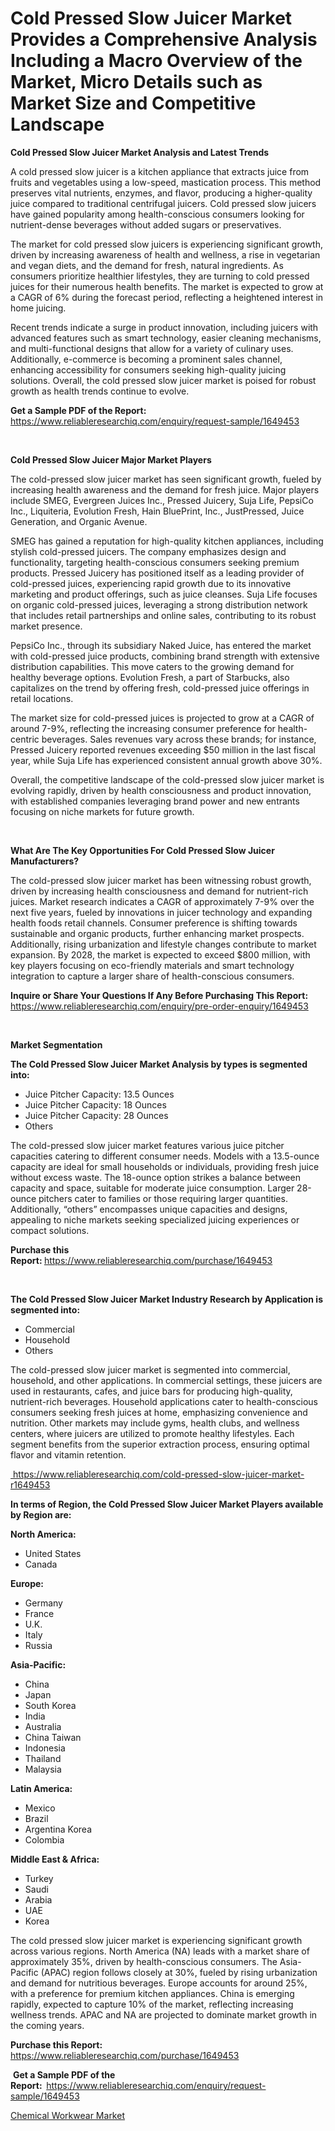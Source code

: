 <p><h1>Cold Pressed Slow Juicer Market Provides a Comprehensive Analysis Including a Macro Overview of the Market, Micro Details such as Market Size and Competitive Landscape</h1></p><p><strong>Cold Pressed Slow Juicer Market Analysis and Latest Trends</strong></p>
<p><p>A cold pressed slow juicer is a kitchen appliance that extracts juice from fruits and vegetables using a low-speed, mastication process. This method preserves vital nutrients, enzymes, and flavor, producing a higher-quality juice compared to traditional centrifugal juicers. Cold pressed slow juicers have gained popularity among health-conscious consumers looking for nutrient-dense beverages without added sugars or preservatives.</p><p>The market for cold pressed slow juicers is experiencing significant growth, driven by increasing awareness of health and wellness, a rise in vegetarian and vegan diets, and the demand for fresh, natural ingredients. As consumers prioritize healthier lifestyles, they are turning to cold pressed juices for their numerous health benefits. The market is expected to grow at a CAGR of 6% during the forecast period, reflecting a heightened interest in home juicing.</p><p>Recent trends indicate a surge in product innovation, including juicers with advanced features such as smart technology, easier cleaning mechanisms, and multi-functional designs that allow for a variety of culinary uses. Additionally, e-commerce is becoming a prominent sales channel, enhancing accessibility for consumers seeking high-quality juicing solutions. Overall, the cold pressed slow juicer market is poised for robust growth as health trends continue to evolve.</p></p>
<p><strong>Get a Sample PDF of the Report:&nbsp;</strong> <a href="https://www.reliableresearchiq.com/enquiry/request-sample/1649453?utm_campaign=3097&utm_medium=2&utm_source=Github&utm_content=ia&utm_term=04042025&utm_id=cold-pressed-slow-juicer">https://www.reliableresearchiq.com/enquiry/request-sample/1649453</a></p>
<p>&nbsp;</p>
<p><strong>Cold Pressed Slow Juicer Major Market Players</strong></p>
<p><p>The cold-pressed slow juicer market has seen significant growth, fueled by increasing health awareness and the demand for fresh juice. Major players include SMEG, Evergreen Juices Inc., Pressed Juicery, Suja Life, PepsiCo Inc., Liquiteria, Evolution Fresh, Hain BluePrint, Inc., JustPressed, Juice Generation, and Organic Avenue. </p><p>SMEG has gained a reputation for high-quality kitchen appliances, including stylish cold-pressed juicers. The company emphasizes design and functionality, targeting health-conscious consumers seeking premium products. Pressed Juicery has positioned itself as a leading provider of cold-pressed juices, experiencing rapid growth due to its innovative marketing and product offerings, such as juice cleanses. Suja Life focuses on organic cold-pressed juices, leveraging a strong distribution network that includes retail partnerships and online sales, contributing to its robust market presence.</p><p>PepsiCo Inc., through its subsidiary Naked Juice, has entered the market with cold-pressed juice products, combining brand strength with extensive distribution capabilities. This move caters to the growing demand for healthy beverage options. Evolution Fresh, a part of Starbucks, also capitalizes on the trend by offering fresh, cold-pressed juice offerings in retail locations. </p><p>The market size for cold-pressed juices is projected to grow at a CAGR of around 7-9%, reflecting the increasing consumer preference for health-centric beverages. Sales revenues vary across these brands; for instance, Pressed Juicery reported revenues exceeding $50 million in the last fiscal year, while Suja Life has experienced consistent annual growth above 30%.</p><p>Overall, the competitive landscape of the cold-pressed slow juicer market is evolving rapidly, driven by health consciousness and product innovation, with established companies leveraging brand power and new entrants focusing on niche markets for future growth.</p></p>
<p>&nbsp;</p>
<p><strong>What Are The Key Opportunities For Cold Pressed Slow Juicer Manufacturers?</strong></p>
<p><p>The cold-pressed slow juicer market has been witnessing robust growth, driven by increasing health consciousness and demand for nutrient-rich juices. Market research indicates a CAGR of approximately 7-9% over the next five years, fueled by innovations in juicer technology and expanding health foods retail channels. Consumer preference is shifting towards sustainable and organic products, further enhancing market prospects. Additionally, rising urbanization and lifestyle changes contribute to market expansion. By 2028, the market is expected to exceed $800 million, with key players focusing on eco-friendly materials and smart technology integration to capture a larger share of health-conscious consumers.</p></p>
<p><strong>Inquire or Share Your Questions If Any Before Purchasing This Report:</strong> <a href="https://www.reliableresearchiq.com/enquiry/pre-order-enquiry/1649453?utm_campaign=3097&utm_medium=2&utm_source=Github&utm_content=ia&utm_term=04042025&utm_id=cold-pressed-slow-juicer">https://www.reliableresearchiq.com/enquiry/pre-order-enquiry/1649453</a></p>
<p>&nbsp;</p>
<p><strong>Market Segmentation</strong></p>
<p><strong>The Cold Pressed Slow Juicer Market Analysis by types is segmented into:</strong></p>
<p><ul><li>Juice Pitcher Capacity: 13.5 Ounces</li><li>Juice Pitcher Capacity: 18 Ounces</li><li>Juice Pitcher Capacity: 28 Ounces</li><li>Others</li></ul></p>
<p><p>The cold-pressed slow juicer market features various juice pitcher capacities catering to different consumer needs. Models with a 13.5-ounce capacity are ideal for small households or individuals, providing fresh juice without excess waste. The 18-ounce option strikes a balance between capacity and space, suitable for moderate juice consumption. Larger 28-ounce pitchers cater to families or those requiring larger quantities. Additionally, “others” encompasses unique capacities and designs, appealing to niche markets seeking specialized juicing experiences or compact solutions.</p></p>
<p><strong>Purchase this Report:&nbsp;</strong><a href="https://www.reliableresearchiq.com/purchase/1649453?utm_campaign=3097&utm_medium=2&utm_source=Github&utm_content=ia&utm_term=04042025&utm_id=cold-pressed-slow-juicer">https://www.reliableresearchiq.com/purchase/1649453</a></p>
<p>&nbsp;</p>
<p><strong>The Cold Pressed Slow Juicer Market Industry Research by Application is segmented into:</strong></p>
<p><ul><li>Commercial</li><li>Household</li><li>Others</li></ul></p>
<p><p>The cold-pressed slow juicer market is segmented into commercial, household, and other applications. In commercial settings, these juicers are used in restaurants, cafes, and juice bars for producing high-quality, nutrient-rich beverages. Household applications cater to health-conscious consumers seeking fresh juices at home, emphasizing convenience and nutrition. Other markets may include gyms, health clubs, and wellness centers, where juicers are utilized to promote healthy lifestyles. Each segment benefits from the superior extraction process, ensuring optimal flavor and vitamin retention.</p></p>
<p><a href="https://www.reliableresearchiq.com/cold-pressed-slow-juicer-market-r1649453?utm_campaign=3097&utm_medium=2&utm_source=Github&utm_content=ia&utm_term=04042025&utm_id=cold-pressed-slow-juicer">&nbsp;https://www.reliableresearchiq.com/cold-pressed-slow-juicer-market-r1649453</a></p>
<p><strong>In terms of Region, the Cold Pressed Slow Juicer Market Players available by Region are:</strong></p>
<p>
    <p> <strong> North America: </strong>
        <ul>
            <li>United States</li>
            <li>Canada</li>
        </ul>
        </p> 
    <p> <strong> Europe: </strong>
        <ul>
            <li>Germany</li>
            <li>France</li>
            <li>U.K.</li>
            <li>Italy</li>
            <li>Russia</li>
        </ul>
        </p> 
    <p> <strong> Asia-Pacific: </strong>
        <ul>
            <li>China</li>
            <li>Japan</li>
            <li>South Korea</li>
            <li>India</li>
            <li>Australia</li>
            <li>China Taiwan</li>
            <li>Indonesia</li>
            <li>Thailand</li>
            <li>Malaysia</li>
        </ul>
        </p> 
    <p> <strong> Latin America: </strong>
        <ul>
            <li>Mexico</li>
            <li>Brazil</li>
            <li>Argentina Korea</li>
            <li>Colombia</li>
        </ul>
        </p> 
    <p> <strong> Middle East & Africa: </strong>
        <ul>
            <li>Turkey</li>
            <li>Saudi</li>
            <li>Arabia</li>
            <li>UAE</li>
            <li>Korea</li>
        </ul>
    </p>
    </p>
<p><p>The cold pressed slow juicer market is experiencing significant growth across various regions. North America (NA) leads with a market share of approximately 35%, driven by health-conscious consumers. The Asia-Pacific (APAC) region follows closely at 30%, fueled by rising urbanization and demand for nutritious beverages. Europe accounts for around 25%, with a preference for premium kitchen appliances. China is emerging rapidly, expected to capture 10% of the market, reflecting increasing wellness trends. APAC and NA are projected to dominate market growth in the coming years.</p></p>
<p><strong>Purchase this Report: </strong><a href="https://www.reliableresearchiq.com/purchase/1649453?utm_campaign=3097&utm_medium=2&utm_source=Github&utm_content=ia&utm_term=04042025&utm_id=cold-pressed-slow-juicer">https://www.reliableresearchiq.com/purchase/1649453</a></p>
<p>&nbsp;<strong>Get a Sample PDF of the Report:&nbsp;&nbsp;</strong><a href="https://www.reliableresearchiq.com/enquiry/request-sample/1649453?utm_campaign=3097&utm_medium=2&utm_source=Github&utm_content=ia&utm_term=04042025&utm_id=cold-pressed-slow-juicer">https://www.reliableresearchiq.com/enquiry/request-sample/1649453</a></p>
<p><strong></strong></p>
<p><p><a href="https://github.com/zanoligarav/Market-Research-Report-List-1/blob/main/chemical-workwear-market.md?utm_campaign=3097&utm_medium=2&utm_source=Github&utm_content=ia&utm_term=04042025&utm_id=cold-pressed-slow-juicer">Chemical Workwear Market</a></p></p>